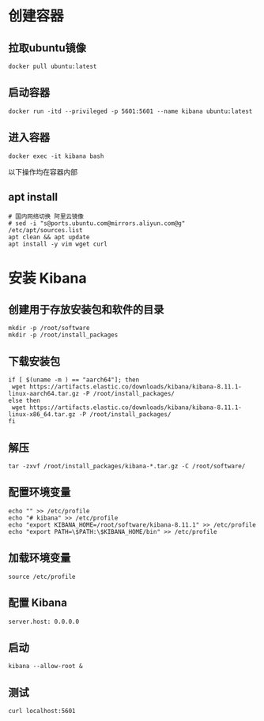 # 创建容器
## 拉取ubuntu镜像
```shell
docker pull ubuntu:latest
```

## 启动容器
```shell
docker run -itd --privileged -p 5601:5601 --name kibana ubuntu:latest
```

## 进入容器
```shell
docker exec -it kibana bash
```
以下操作均在容器内部

## apt install
```shell
# 国内网络切换 阿里云镜像
# sed -i "s@ports.ubuntu.com@mirrors.aliyun.com@g" /etc/apt/sources.list
apt clean && apt update
apt install -y vim wget curl 
```

# 安装 Kibana
## 创建用于存放安装包和软件的目录
```shell
mkdir -p /root/software
mkdir -p /root/install_packages
```

## 下载安装包
```shell
if [ $(uname -m ) == "aarch64"]; then
 wget https://artifacts.elastic.co/downloads/kibana/kibana-8.11.1-linux-aarch64.tar.gz -P /root/install_packages/
else then
 wget https://artifacts.elastic.co/downloads/kibana/kibana-8.11.1-linux-x86_64.tar.gz -P /root/install_packages/
fi 
```

## 解压
```shell
tar -zxvf /root/install_packages/kibana-*.tar.gz -C /root/software/
```

## 配置环境变量
```shell
echo "" >> /etc/profile
echo "# kibana" >> /etc/profile
echo "export KIBANA_HOME=/root/software/kibana-8.11.1" >> /etc/profile
echo "export PATH=\$PATH:\$KIBANA_HOME/bin" >> /etc/profile
```

## 加载环境变量
```shell
source /etc/profile
```

## 配置 Kibana
```shell
server.host: 0.0.0.0
```
## 启动
```shell
kibana --allow-root & 
```

## 测试
```shell
curl localhost:5601
```

